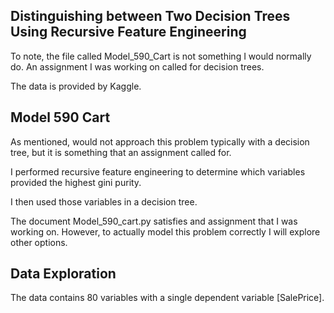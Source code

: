 ## Distinguishing between Two Decision Trees Using Recursive Feature Engineering


To note, the file called Model_590_Cart is not something I would normally do. An assignment I was working on called for decision trees.

The data is provided by Kaggle.

## Model 590 Cart

As mentioned, would not approach this problem typically with a decision tree, but it is something that an assignment called for.

I performed recursive feature engineering to determine which variables provided the highest gini purity.

I then used those variables in a decision tree.

The document Model_590_cart.py satisfies and assignment that I was working on. However, to actually model this problem correctly I will explore other options.

## Data Exploration

The data contains 80 variables with a single dependent variable [SalePrice].
